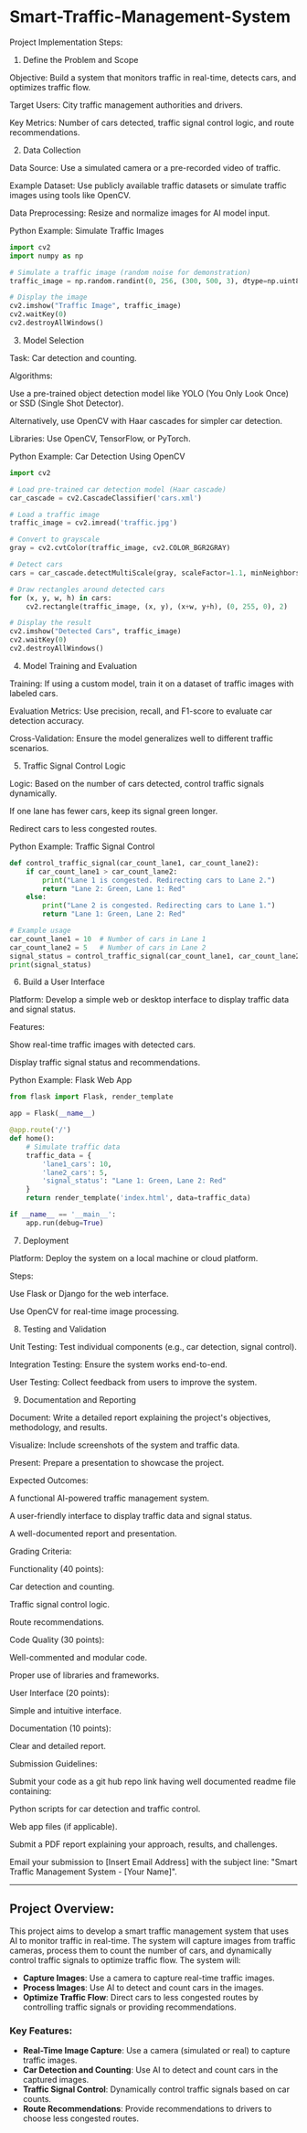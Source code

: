 # Smart-Traffic-Management-System
Project Implementation Steps:

1. Define the Problem and Scope

Objective: Build a system that monitors traffic in real-time, detects cars, and optimizes traffic flow.

Target Users: City traffic management authorities and drivers.

Key Metrics: Number of cars detected, traffic signal control logic, and route recommendations.

2. Data Collection

Data Source: Use a simulated camera or a pre-recorded video of traffic.

Example Dataset: Use publicly available traffic datasets or simulate traffic images using tools like OpenCV.

Data Preprocessing: Resize and normalize images for AI model input.

Python Example: Simulate Traffic Images
```python
import cv2
import numpy as np

# Simulate a traffic image (random noise for demonstration)
traffic_image = np.random.randint(0, 256, (300, 500, 3), dtype=np.uint8)

# Display the image
cv2.imshow("Traffic Image", traffic_image)
cv2.waitKey(0)
cv2.destroyAllWindows()
```

3. Model Selection

Task: Car detection and counting.

Algorithms:

Use a pre-trained object detection model like YOLO (You Only Look Once) or SSD (Single Shot Detector).

Alternatively, use OpenCV with Haar cascades for simpler car detection.

Libraries: Use OpenCV, TensorFlow, or PyTorch.

Python Example: Car Detection Using OpenCV
```python
import cv2

# Load pre-trained car detection model (Haar cascade)
car_cascade = cv2.CascadeClassifier('cars.xml')

# Load a traffic image
traffic_image = cv2.imread('traffic.jpg')

# Convert to grayscale
gray = cv2.cvtColor(traffic_image, cv2.COLOR_BGR2GRAY)

# Detect cars
cars = car_cascade.detectMultiScale(gray, scaleFactor=1.1, minNeighbors=5)

# Draw rectangles around detected cars
for (x, y, w, h) in cars:
    cv2.rectangle(traffic_image, (x, y), (x+w, y+h), (0, 255, 0), 2)

# Display the result
cv2.imshow("Detected Cars", traffic_image)
cv2.waitKey(0)
cv2.destroyAllWindows()
```

4. Model Training and Evaluation

Training: If using a custom model, train it on a dataset of traffic images with labeled cars.

Evaluation Metrics: Use precision, recall, and F1-score to evaluate car detection accuracy.

Cross-Validation: Ensure the model generalizes well to different traffic scenarios.

5. Traffic Signal Control Logic

Logic: Based on the number of cars detected, control traffic signals dynamically.

If one lane has fewer cars, keep its signal green longer.

Redirect cars to less congested routes.

Python Example: Traffic Signal Control
```python
def control_traffic_signal(car_count_lane1, car_count_lane2):
    if car_count_lane1 > car_count_lane2:
        print("Lane 1 is congested. Redirecting cars to Lane 2.")
        return "Lane 2: Green, Lane 1: Red"
    else:
        print("Lane 2 is congested. Redirecting cars to Lane 1.")
        return "Lane 1: Green, Lane 2: Red"

# Example usage
car_count_lane1 = 10  # Number of cars in Lane 1
car_count_lane2 = 5   # Number of cars in Lane 2
signal_status = control_traffic_signal(car_count_lane1, car_count_lane2)
print(signal_status)
```

6. Build a User Interface

Platform: Develop a simple web or desktop interface to display traffic data and signal status.

Features:

Show real-time traffic images with detected cars.

Display traffic signal status and recommendations.

Python Example: Flask Web App
```python
from flask import Flask, render_template

app = Flask(__name__)

@app.route('/')
def home():
    # Simulate traffic data
    traffic_data = {
        'lane1_cars': 10,
        'lane2_cars': 5,
        'signal_status': "Lane 1: Green, Lane 2: Red"
    }
    return render_template('index.html', data=traffic_data)

if __name__ == '__main__':
    app.run(debug=True)
```

7. Deployment

Platform: Deploy the system on a local machine or cloud platform.

Steps:

Use Flask or Django for the web interface.

Use OpenCV for real-time image processing.

8. Testing and Validation

Unit Testing: Test individual components (e.g., car detection, signal control).

Integration Testing: Ensure the system works end-to-end.

User Testing: Collect feedback from users to improve the system.

9. Documentation and Reporting

Document: Write a detailed report explaining the project's objectives, methodology, and results.

Visualize: Include screenshots of the system and traffic data.

Present: Prepare a presentation to showcase the project.

Expected Outcomes:

A functional AI-powered traffic management system.

A user-friendly interface to display traffic data and signal status.

A well-documented report and presentation.

Grading Criteria:

Functionality (40 points):

Car detection and counting.

Traffic signal control logic.

Route recommendations.

Code Quality (30 points):

Well-commented and modular code.

Proper use of libraries and frameworks.

User Interface (20 points):

Simple and intuitive interface.

Documentation (10 points):

Clear and detailed report.

Submission Guidelines:

Submit your code as a git hub repo link having well documented readme file containing:

Python scripts for car detection and traffic control.

Web app files (if applicable).

Submit a PDF report explaining your approach, results, and challenges.

Email your submission to [Insert Email Address] with the subject line: "Smart Traffic Management System - [Your Name]".

---

## Project Overview:

This project aims to develop a smart traffic management system that uses AI to monitor traffic in real-time. The system will capture images from traffic cameras, process them to count the number of cars, and dynamically control traffic signals to optimize traffic flow. The system will:

- **Capture Images**: Use a camera to capture real-time traffic images.
- **Process Images**: Use AI to detect and count cars in the images.
- **Optimize Traffic Flow**: Direct cars to less congested routes by controlling traffic signals or providing recommendations.

### Key Features:

- **Real-Time Image Capture**: Use a camera (simulated or real) to capture traffic images.
- **Car Detection and Counting**: Use AI to detect and count cars in the captured images.
- **Traffic Signal Control**: Dynamically control traffic signals based on car counts.
- **Route Recommendations**: Provide recommendations to drivers to choose less congested routes.
